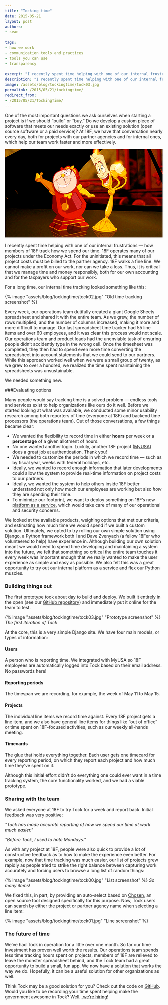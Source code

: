 ```yaml
---
title: "Tocking time"
date: 2015-05-21
layout: post
authors:
- sean

tags:
- how we work
- communication tools and practices
- tools you can use
- transparency

excerpt: "I recently spent time helping with one of our internal frustrations — how members of 18F track how we spend our time. Ultimately, we opted to try rolling our own simple solution using Django: Tock."
description: "I recently spent time helping with one of our internal frustrations — how members of 18F track how we spend our time. We opted roll out our own simple solution using Django, called Tock."
image: /assets/blog/tockingtime/tock03.jpg
permalink: /2015/05/21/tockingtime/
redirect_from:
- /2015/05/21/TockingTime/
---
```

One of the most important questions we ask ourselves when starting a
project is if we should “build” or “buy.” Do we develop a custom piece
of software that meets our needs exactly or use an existing solution
(open source software or a paid service)? At 18F, we have that
conversation nearly every day, both for projects with our partner
agencies and for internal ones, which help our team work faster and more
effectively.

<img class="align-center" src="/assets/blog/tockingtime/tock2.gif" width="800" alt="The clock and the candlestick from Beauty and the Beast celebrating.">

I recently spent time helping with one of our internal frustrations —
how members of 18F track how we spend our time. 18F operates many of our
projects under the Economy Act. For the uninitiated, this means that all
project costs must be billed to the partner agency. 18F walks a fine
line. We cannot make a profit on our work, nor can we take a loss.
Thus, it is critical that we manage time and money responsibly, both for
our own accounting and for the taxpayers who support our work.

For a long time, our internal time tracking looked something like this:

{% image "assets/blog/tockingtime/tock02.jpg" "Old time tracking screenshot" %}

Every week, our operations team dutifully created a giant Google Sheets
spreadsheet and shared it with the entire team. As we grew, the number
of rows multiplied, and the number of columns increased, making it more
and more difficult to manage. Our last spreadsheet time tracker had 55
line items and over 60 employees, and it was clear this process would
not scale. Our operations team and product leads had the unenviable task
of ensuring people didn’t accidently type in the wrong cell. Once the
timesheet was completed, they then had to spend even more time
converting the spreadsheet into account statements that we could send to
our partners. While this approach worked well when we were a small group
of twenty, as we grew to over a hundred, we realized the time spent
maintaining the spreadsheets was unsustainable.

We needed something new.

###Evaluating options

Many people would say tracking time is a solved problem — endless tools
and services exist to help organizations like ours do it well. Before we
started looking at what was available, we conducted some minor usability
research among both reporters of time (everyone at 18F) and backend time
processors (the operations team). Out of those conversations, a few
things became clear:

- We wanted the flexibility to record time in either **hours** per week or a **percentage** of a given allotment of hours.
- No one wanted another login. Luckily, another 18F project ([MyUSA](https://my.usa.gov/)) does a great job at authentication. Thank you!
- We needed to customize the periods in which we record time — such as by fiscal year, weeks with federal holidays, etc.
- Ideally, we wanted to record enough information that later developments could allow the system to provide real-time information on project costs to our partners.
- Ideally, we wanted the system to help others inside 18F better understand not only how much our employees are working but also *how* they are spending their time.
- To minimize our footprint, we want to deploy something on 18F’s new [platform as a service](https://18f.gsa.gov/2015/05/08/layering-innovation/), which would take care of many of our operational and security concerns.

We looked at the available products, weighing options that met our
criteria, and estimating how much time we would spend if we built a
custom solution. Ultimately, we opted to try rolling our own simple
solution using Django, a Python framework both I and Dave Zvenyach (a
fellow 18Fer who volunteered to help) have experience in. Although
building our own solution meant we would need to spend time developing
and maintaining a system into the future, we felt that something so
critical the entire team touches it every week was important enough that
we really wanted to make the user experience as simple and easy as
possible. We also felt this was a great opportunity to try out our
internal platform as a service and flex our Python muscles.

### Building things out

The first prototype took about day to build and deploy. We built it
entirely in the open (see our [GitHub repository](https://github.com/18f/tock)) and immediately put it online for the team to test.

{% image "assets/blog/tockingtime/tock03.jpg" "Prototype screenshot" %}
*The first iteration of Tock*

At the core, this is a very simple Django site. We have four main
models, or types of information:

#### Users

A person who is reporting time. We integrated with MyUSA so 18F
employees are automatically logged into Tock based on their email
address. No passwords here!

#### Reporting periods

The timespan we are recording, for example, the week of May 11 to May
15.

#### Projects

The individual line items we record time against. Every 18F project gets
a line item, and we also have general line items for things like “out of
office” or time spent on 18F-focused activities, such as our weekly
all-hands meeting.

#### Timecards

The glue that holds everything together. Each user gets one timecard for
every reporting period, on which they report each project and how much
time they’ve spent on it.

Although this initial effort didn’t do everything one could ever want in
a time tracking system, the core functionality worked, and we had a
viable prototype.

### Sharing with the team

We asked everyone at 18F to try Tock for a week and report back. Initial
feedback was very positive:

*"Tock has made accurate reporting of how we spend our time at work much
easier."*

*"Before Tock, I used to hate Mondays."*

As with any project at 18F, people were also quick to provide a lot of
constructive feedback as to how to make the experience even better. For
example, now that time tracking was much easier, our list of projects
grew rapidly as people tried to strike the right balance between
capturing work accurately and forcing users to browse a long list of
random things:

{% image "assets/blog/tockingtime/tock00.jpg" "List screenshot" %}
*So many items!*

We fixed this, in part, by providing an auto-select based on
[Chosen](http://harvesthq.github.io/chosen/), an open source tool
designed specifically for this purpose. Now, Tock users can search by
either the project or partner agency name when selecting a line item:

{% image "assets/blog/tockingtime/tock01.jpg" "Line screenshot" %}

### The future of time

We’ve had Tock in operation for a little over one month. So far our time
investment has proven well worth the results. Our operations team spends
less time tracking hours spent on projects, members of 18F are relieved
to leave the monster spreadsheet behind, and the Tock team had a great
opportunity to build a small, fun app. We now have a solution that works
the way we do. Hopefully, it can be a useful solution for other
organizations as well.

Think Tock may be a good solution for you? Check out the code on
[GitHub](https://github.com/18F/tock). Would you like to be recording
your time spent helping make the government awesome in Tock?
Well...[we’re hiring](https://18f.gsa.gov/2015/02/25/We-Are-Hiring/)!
